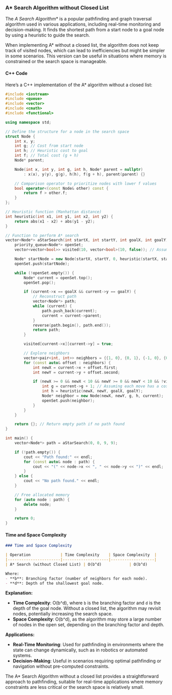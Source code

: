 ### A* Search Algorithm without Closed List

The **A* Search Algorithm** is a popular pathfinding and graph traversal algorithm used in various applications, including real-time monitoring and decision-making. It finds the shortest path from a start node to a goal node by using a heuristic to guide the search. 

When implementing A* without a closed list, the algorithm does not keep track of visited nodes, which can lead to inefficiencies but might be simpler in some scenarios. This version can be useful in situations where memory is constrained or the search space is manageable.

#### C++ Code

Here’s a C++ implementation of the A* algorithm without a closed list:

```cpp
#include <iostream>
#include <queue>
#include <vector>
#include <cmath>
#include <functional>

using namespace std;

// Define the structure for a node in the search space
struct Node {
    int x, y;
    int g; // Cost from start node
    int h; // Heuristic cost to goal
    int f; // Total cost (g + h)
    Node* parent;

    Node(int x, int y, int g, int h, Node* parent = nullptr)
        : x(x), y(y), g(g), h(h), f(g + h), parent(parent) {}

    // Comparison operator to prioritize nodes with lower f values
    bool operator<(const Node& other) const {
        return f > other.f;
    }
};

// Heuristic function (Manhattan distance)
int heuristic(int x1, int y1, int x2, int y2) {
    return abs(x1 - x2) + abs(y1 - y2);
}

// Function to perform A* search
vector<Node*> aStarSearch(int startX, int startY, int goalX, int goalY) {
    priority_queue<Node*> openSet;
    vector<vector<bool>> visited(10, vector<bool>(10, false)); // Assuming a 10x10 grid

    Node* startNode = new Node(startX, startY, 0, heuristic(startX, startY, goalX, goalY));
    openSet.push(startNode);

    while (!openSet.empty()) {
        Node* current = openSet.top();
        openSet.pop();

        if (current->x == goalX && current->y == goalY) {
            // Reconstruct path
            vector<Node*> path;
            while (current) {
                path.push_back(current);
                current = current->parent;
            }
            reverse(path.begin(), path.end());
            return path;
        }

        visited[current->x][current->y] = true;

        // Explore neighbors
        vector<pair<int, int>> neighbors = {{1, 0}, {0, 1}, {-1, 0}, {0, -1}}; // 4-connectivity
        for (const auto& offset : neighbors) {
            int newX = current->x + offset.first;
            int newY = current->y + offset.second;

            if (newX >= 0 && newX < 10 && newY >= 0 && newY < 10 && !visited[newX][newY]) {
                int g = current->g + 1; // Assuming each move has a cost of 1
                int h = heuristic(newX, newY, goalX, goalY);
                Node* neighbor = new Node(newX, newY, g, h, current);
                openSet.push(neighbor);
            }
        }
    }

    return {}; // Return empty path if no path found
}

int main() {
    vector<Node*> path = aStarSearch(0, 0, 9, 9);

    if (!path.empty()) {
        cout << "Path found:" << endl;
        for (const auto& node : path) {
            cout << "(" << node->x << ", " << node->y << ")" << endl;
        }
    } else {
        cout << "No path found." << endl;
    }

    // Free allocated memory
    for (auto node : path) {
        delete node;
    }

    return 0;
}
```

#### Time and Space Complexity

```markdown
### Time and Space Complexity

| Operation             | Time Complexity    | Space Complexity  |
|-----------------------|--------------------|-------------------|
| A* Search (without Closed List) | O(b^d)            | O(b^d)            |

Where:
- **b**: Branching factor (number of neighbors for each node).
- **d**: Depth of the shallowest goal node.

```

**Explanation:**
- **Time Complexity**: O(b^d), where `b` is the branching factor and `d` is the depth of the goal node. Without a closed list, the algorithm may revisit nodes, potentially increasing the search space.
- **Space Complexity**: O(b^d), as the algorithm may store a large number of nodes in the open set, depending on the branching factor and depth.

**Applications:**
- **Real-Time Monitoring**: Used for pathfinding in environments where the state can change dynamically, such as in robotics or automated systems.
- **Decision-Making**: Useful in scenarios requiring optimal pathfinding or navigation without pre-computed constraints.

The A* Search Algorithm without a closed list provides a straightforward approach to pathfinding, suitable for real-time applications where memory constraints are less critical or the search space is relatively small.
